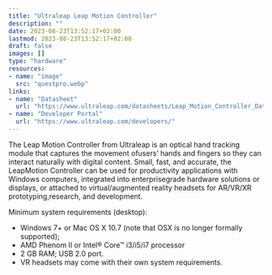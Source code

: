 ```yaml
---
title: "Ultraleap Leap Motion Controller"
description: ""
date: 2023-08-23T13:52:17+02:00
lastmod: 2023-08-23T13:52:17+02:00
draft: false
images: []
type: "hardware"
resources:
- name: "image"
  src: "questpro.webp"
links:
- name: "Datasheet"
  url: "https://www.ultraleap.com/datasheets/Leap_Motion_Controller_Datasheet.pdf"
- name: "Developer Portal"
  url: "https://www.ultraleap.com/developers/"
---
```

The Leap Motion Controller from Ultraleap is an optical hand tracking module that captures the movement ofusers’ hands and fingers so they can interact naturally with digital content. Small, fast, and accurate, the LeapMotion Controller can be used for productivity applications with Windows computers, integrated into enterprisegrade hardware solutions or displays, or attached to virtual/augmented reality headsets for AR/VR/XR prototyping,research, and development.

Minimum system requirements (desktop):

- Windows 7+ or Mac OS X 10.7 (note that OSX is no longer formally supported);
- AMD Phenom II or Intel® Core™ i3/i5/i7 processor
- 2 GB RAM; USB 2.0 port.
- VR headsets may come with their own system requirements.